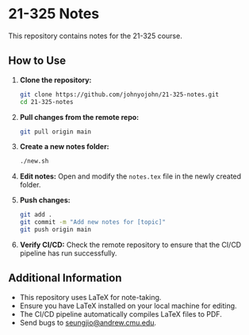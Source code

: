 # 21-325 Notes

This repository contains notes for the 21-325 course.

## How to Use

1. **Clone the repository:**
   ```bash
   git clone https://github.com/johnyojohn/21-325-notes.git
   cd 21-325-notes
   ```

2. **Pull changes from the remote repo:**
   ```bash
   git pull origin main
   ```

3. **Create a new notes folder:**
   ```bash
   ./new.sh
   ```

4. **Edit notes:**
   Open and modify the `notes.tex` file in the newly created folder.

5. **Push changes:**
   ```bash
   git add .
   git commit -m "Add new notes for [topic]"
   git push origin main
   ```

6. **Verify CI/CD:**
   Check the remote repository to ensure that the CI/CD pipeline has run successfully.

## Additional Information

- This repository uses LaTeX for note-taking.
- Ensure you have LaTeX installed on your local machine for editing.
- The CI/CD pipeline automatically compiles LaTeX files to PDF.
- Send bugs to seungjio@andrew.cmu.edu.